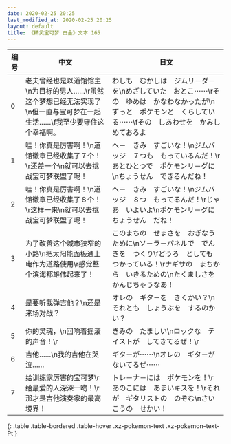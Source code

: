 ```yaml
---
date: 2020-02-25 20:25
last_modified_at: 2020-02-25 20:25
layout: default
title: 《精灵宝可梦 白金》文本 165
---
```

| 编号 | 中文 | 日文 |
| ---- | ---- | ---- |
| 0 | 老夫曾经也是以道馆馆主\n为目标的男人……\r虽然这个梦想已经无法实现了\n但一直与宝可梦在一起生活……\f我至少要守住这个幸福啊。 | わしも　むかしは　ジムリ－ダ－を\nめざしていた　おとこ⋯⋯\rその　ゆめは　かなわなかったが\nずっと　ポケモンと　くらしている⋯⋯\fその　しあわせを　かみしめておるよ |
| 1 | 哇！你真是厉害啊！\n道馆徽章已经收集了７个！\r还差一个\n就可以去挑战宝可梦联盟了呢！ | へ－　きみ　すごいな！\nジムバッジ　７つも　もっているんだ！\rあとひとつで　ポケモンリ－グに\nちょうせん　できるんだね！ |
| 2 | 哇！你真是厉害啊！\n道馆徽章已经收集了８个！\r这样一来\n就可以去挑战宝可梦联盟了呢！ | へ－　きみ　すごいな！\nジムバッジ　８つ　もってるんだ！\rじゃあ　いよいよ\nポケモンリ－グに　ちょうせん　だね！ |
| 3 | 为了改善这个城市狭窄的小路\n把太阳能面板通上电作为道路使用\r感觉整个滨海都雄伟起来了！ | このまちの　せまさを　おぎなうために\nソ－ラ－パネルで　でんきを　つくり\fどうろ　としても　つかっている！\rナギサの　まちから　いきるための\nたくましさを　かんじちゃうなあ！ |
| 4 | 是要听我弹吉他？\n还是来场对战？ | オレの　ギタ－を　きくかい？\nそれとも　しょうぶを　するのかい？ |
| 5 | 你的灵魂，\n回响着摇滚的声音！\r | きみの　たましい\nロックな　テイストが　してきてるぜ！\r |
| 6 | 吉他……\n我的吉他在哭泣…… | ギタ－が⋯⋯\nオレの　ギタ－が　ないてるぜ⋯⋯ |
| 7 | 给训练家厉害的宝可梦\r给最爱的人深深一吻！\r那才是吉他演奏家的最高境界！ | トレ－ナ－には　ポケモンを！\rあのこには　あまいキスを！\rそれが　ギタリストの　のぞむ\nさいこうの　せかい！ |
{: .table .table-bordered .table-hover .xz-pokemon-text .xz-pokemon-text-Pt }